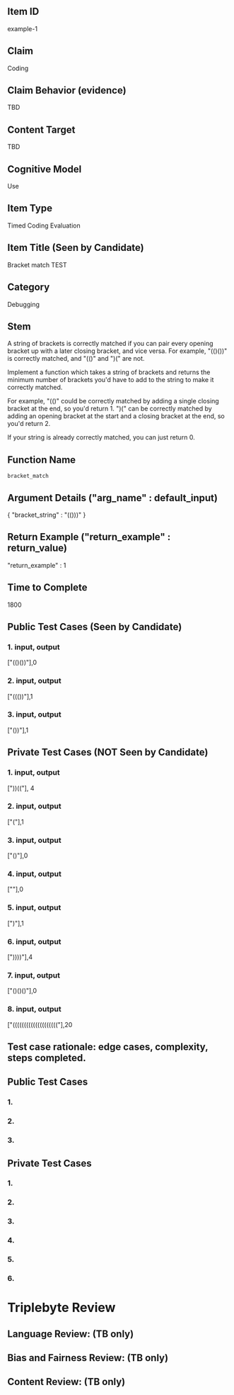 ## Item ID
example-1

## Claim
Coding

## Claim Behavior (evidence)
TBD

## Content Target
TBD

## Cognitive Model
Use

## Item Type
Timed Coding Evaluation

## Item Title (Seen by Candidate)
Bracket match TEST

## Category
Debugging

## Stem
A string of brackets is correctly matched if you can pair every opening bracket up with a later closing bracket, and vice versa. For example, "(()())" is correctly matched, and "(()" and ")(" are not.

Implement a function which takes a string of brackets and returns the minimum number of brackets you'd have to add to the string to make it correctly matched.

For example, "(()" could be correctly matched by adding a single closing bracket at the end, so you'd return 1. ")(" can be correctly matched by adding an opening bracket at the start and a closing bracket at the end, so you'd return 2.

If your string is already correctly matched, you can just return 0.

## Function Name
`bracket_match`

## Argument Details ("arg_name" : default_input)
{
    "bracket_string" : "(()))"
}

## Return Example ("return_example" : return_value)
"return_example" : 1

## Time to Complete
1800

## Public Test Cases (Seen by Candidate)
### 1. input, output
["(()())"],0

### 2. input, output
["((())"],1

### 3. input, output
["())"],1

## Private Test Cases (NOT Seen by Candidate)
### 1. input, output
["))(("], 4

### 2. input, output
 ["("],1

### 3. input, output
["()"],0

### 4. input, output
[""],0

### 5. input, output
[")"],1

### 6. input, output
["))))"],4

### 7. input, output
["()()()"],0

### 8. input, output
["(((((((((((((((((((("],20


## Test case rationale: edge cases, complexity, steps completed.
## Public Test Cases
### 1.


### 2.


### 3.

## Private Test Cases
### 1.


### 2.


### 3.


### 4.


### 5.


### 6.



# Triplebyte Review


## Language Review: (TB only)


## Bias and Fairness Review: (TB only)


## Content Review: (TB only)
